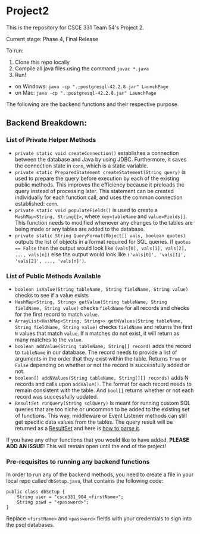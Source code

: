 # Project2

This is the repository for CSCE 331 Team 54's Project 2.

Current stage: Phase 4, Final Release

To run:
1. Clone this repo locally
2. Compile all java files using the command `javac *.java`
3. Run!
  - on Windows: `java -cp ".;postgresql-42.2.8.jar" LaunchPage`
  - on Mac: `java -cp ".:postgresql-42.2.8.jar" LaunchPage`

The following are the backend functions and their respective purpose.
## Backend Breakdown:

### List of Private Helper Methods
- `private static void createConnection()` establishes a connection between the database and Java by using JDBC. Furthermore, it saves the connection state in `conn`, which is a static variable.
- `private static PreparedStatement createStatement(String query)` is used to prepare the query before execution by each of the existing public methods. This improves the efficiency because it preloads the query instead of processing later. This statement can be created individually for each function call, and uses the common connection established: `conn`.
- `private static void populateFields()` is used to create a `HashMap<String, String[]>`, where `key=tableName` and `value=Fields[]`. This function needs to modified whenever any changes to the tables are being made or any tables are added to the database.
- `private static String QueryFormat(Object[] vals, boolean quotes)` outputs the list of objects in a format required for SQL queries. If `quotes == False` then the output would look like `(vals[0], vals[1], vals[2], ..., vals[n])` else the output would look like `('vals[0]', 'vals[1]', 'vals[2]', ..., 'vals[n]')`.
  
### List of Public Methods Available

- `boolean isValue(String tableName, String fieldName, String value)`  checks to see if a value exists
-  `HashMap<String, String> getValue(String tableName, String fieldName, String value)` checks `fieldName` for all records and checks for the first record to match `value`.  
-  `ArrayList<HashMap<String, String>> getNValues(String tableName, String fieldName, String value)` checks `fieldName` and returns the first `N` values that match `value`. If `N` matches do not exist, it will return as many matches to the `value`. 
- `boolean addValue(String tableName, String[] record)` adds the record to `tableName` in our database.  The record needs to provide a list of arguments in the order that they exist within the table. Returns `True` or `False` depending on whether or not the record is successfully added or not. 
- `boolean[] addNValues(String tableName, String[][] records)` adds N records and calls upon `addValue()`. The format for each record needs to remain consistent with the table. And `bool[]` returns whether or not each record was successfully updated.
- `ResultSet runQuery(String sqlQuery)` is meant for running custom SQL queries that are too niche or uncommon to be added to the existing set of functions. This way, middleware or Event Listener methods can still get specific data values from the tables. The query result will be returned as a [ResultSet](https://docs.oracle.com/javase/7/docs/api/java/sql/ResultSet.html) and here is [how to parse it](https://docs.oracle.com/javase/tutorial/jdbc/basics/processingsqlstatements.html). 


If you have any other functions that you would like to have added, **PLEASE ADD AN ISSUE**! This will remain open until the end of the project!

### Pre-requisites to running any backend functions

In order to run any of the backend methods, you need to create a file in your local repo called `dbSetup.java`, that contains the following code:
```
public class dbSetup {
    String user = "csce331_904_<firstName>";
    String pswd = "<password>";
}
```

Replace `<firstName>` and `<password>` fields with your credentials to sign into the psql databases.
